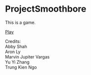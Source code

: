 # ProjectSmoothbore

This is a game.

[Play](https://abbynode.github.io/ProjectSmoothbore/)

Credits:  
Abby Shah  
Aron Ly  
Marvin Jupiter Vargas  
Yu Yi Zhang  
Trung Kien Ngo  
